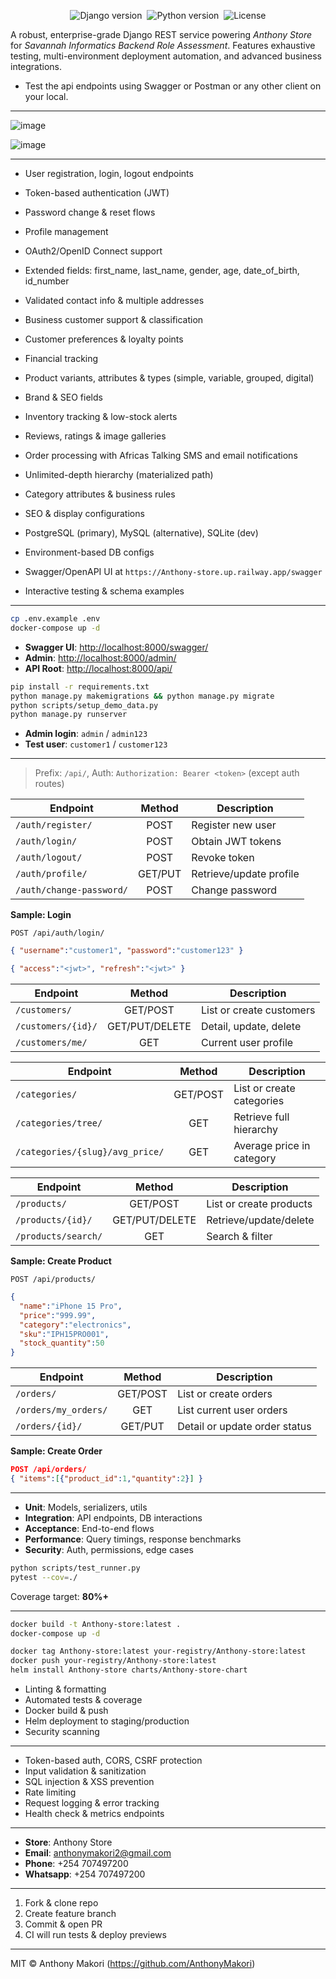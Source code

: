 <p align="center">
  <img src="https://img.shields.io/badge/Django-5.2.1-green" alt="Django version"/>&nbsp;
  <img src="https://img.shields.io/badge/Python-3.11-blue" alt="Python version"/>&nbsp;
  <img src="https://img.shields.io/badge/License-MIT-lightgrey" alt="License"/>
</p>


A robust, enterprise-grade Django REST service powering *Anthony Store* for *Savannah Informatics Backend Role Assessment*. Features exhaustive testing, multi-environment deployment automation, and advanced business integrations.

* Test the api endpoints using Swagger or Postman or any other client on your local.
---
![image](https://github.com/user-attachments/assets/6a59d156-3cc6-46fe-a21a-a902eba3e1ee)

![image](https://github.com/user-attachments/assets/f9ece859-ad01-4044-9a85-f9f505f33e7f)


---



* User registration, login, logout endpoints
* Token-based authentication (JWT)
* Password change & reset flows
* Profile management
* OAuth2/OpenID Connect support


* Extended fields: first\_name, last\_name, gender, age, date\_of\_birth, id\_number
* Validated contact info & multiple addresses
* Business customer support & classification
* Customer preferences & loyalty points
* Financial tracking


* Product variants, attributes & types (simple, variable, grouped, digital)
* Brand & SEO fields
* Inventory tracking & low-stock alerts
* Reviews, ratings & image galleries
* Order processing with Africas Talking SMS and email notifications


* Unlimited-depth hierarchy (materialized path)
* Category attributes & business rules
* SEO & display configurations


* PostgreSQL (primary), MySQL (alternative), SQLite (dev)
* Environment-based DB configs


* Swagger/OpenAPI UI at `https://Anthony-store.up.railway.app/swagger`
* Interactive testing & schema examples

---



```bash
cp .env.example .env
docker-compose up -d
```

* **Swagger UI**: [http://localhost:8000/swagger/](http://localhost:8000/swagger/)
* **Admin**: [http://localhost:8000/admin/](http://localhost:8000/admin/)
* **API Root**: [http://localhost:8000/api/](http://localhost:8000/api/)


```bash
pip install -r requirements.txt
python manage.py makemigrations && python manage.py migrate
python scripts/setup_demo_data.py
python manage.py runserver
```

* **Admin login**: `admin` / `admin123`
* **Test user**: `customer1` / `customer123`

---


> Prefix: `/api/`, Auth: `Authorization: Bearer <token>` (except auth routes)


| Endpoint                 |  Method | Description             |
| ------------------------ | :-----: | ----------------------- |
| `/auth/register/`        |   POST  | Register new user       |
| `/auth/login/`           |   POST  | Obtain JWT tokens       |
| `/auth/logout/`          |   POST  | Revoke token            |
| `/auth/profile/`         | GET/PUT | Retrieve/update profile |
| `/auth/change-password/` |   POST  | Change password         |

**Sample: Login**

```http
POST /api/auth/login/
```

```json
{ "username":"customer1", "password":"customer123" }
```

```json
{ "access":"<jwt>", "refresh":"<jwt>" }
```


| Endpoint           |     Method     | Description              |
| ------------------ | :------------: | ------------------------ |
| `/customers/`      |    GET/POST    | List or create customers |
| `/customers/{id}/` | GET/PUT/DELETE | Detail, update, delete   |
| `/customers/me/`   |       GET      | Current user profile     |


| Endpoint                        |  Method  | Description               |
| ------------------------------- | :------: | ------------------------- |
| `/categories/`                  | GET/POST | List or create categories |
| `/categories/tree/`             |    GET   | Retrieve full hierarchy   |
| `/categories/{slug}/avg_price/` |    GET   | Average price in category |


| Endpoint            |     Method     | Description             |
| ------------------- | :------------: | ----------------------- |
| `/products/`        |    GET/POST    | List or create products |
| `/products/{id}/`   | GET/PUT/DELETE | Retrieve/update/delete  |
| `/products/search/` |       GET      | Search & filter         |

**Sample: Create Product**

```http
POST /api/products/
```

```json
{
  "name":"iPhone 15 Pro",
  "price":"999.99",
  "category":"electronics",
  "sku":"IPH15PRO001",
  "stock_quantity":50
}
```


| Endpoint             |  Method  | Description                   |
| -------------------- | :------: | ----------------------------- |
| `/orders/`           | GET/POST | List or create orders         |
| `/orders/my_orders/` |    GET   | List current user orders      |
| `/orders/{id}/`      |  GET/PUT | Detail or update order status |

**Sample: Create Order**

```json
POST /api/orders/
{ "items":[{"product_id":1,"quantity":2}] }
```

---



* **Unit**: Models, serializers, utils
* **Integration**: API endpoints, DB interactions
* **Acceptance**: End-to-end flows
* **Performance**: Query timings, response benchmarks
* **Security**: Auth, permissions, edge cases


```bash
python scripts/test_runner.py
pytest --cov=./
```

Coverage target: **80%+**

---



```bash
docker build -t Anthony-store:latest .
docker-compose up -d
```


```bash
docker tag Anthony-store:latest your-registry/Anthony-store:latest
docker push your-registry/Anthony-store:latest
helm install Anthony-store charts/Anthony-store-chart
```


* Linting & formatting
* Automated tests & coverage
* Docker build & push
* Helm deployment to staging/production
* Security scanning

---


* Token-based auth, CORS, CSRF protection
* Input validation & sanitization
* SQL injection & XSS prevention
* Rate limiting
* Request logging & error tracking
* Health check & metrics endpoints

---


* **Store**: Anthony Store
* **Email**: [anthonymakori2@gmail.com](mailto:anthonymakori2@gmail.com)
* **Phone**: +254 707497200
* **Whatsapp**: +254 707497200

---


1. Fork & clone repo
2. Create feature branch
3. Commit & open PR
4. CI will run tests & deploy previews

---


MIT © Anthony Makori (https://github.com/AnthonyMakori)
 
 